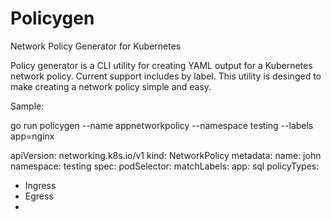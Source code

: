 # Policygen
Network Policy Generator for Kubernetes

Policy generator is a CLI utility for creating YAML output for a Kubernetes network policy.
Current support includes by label. This utility is desinged to make creating a network policy simple
and easy.


Sample:

go run policygen --name appnetworkpolicy --namespace testing --labels app=nginx


apiVersion: networking.k8s.io/v1
kind: NetworkPolicy
metadata:
  name: john
  namespace: testing
spec:
  podSelector:
    matchLabels:
      app: sql
  policyTypes:
  - Ingress
  - Egress
  - 
